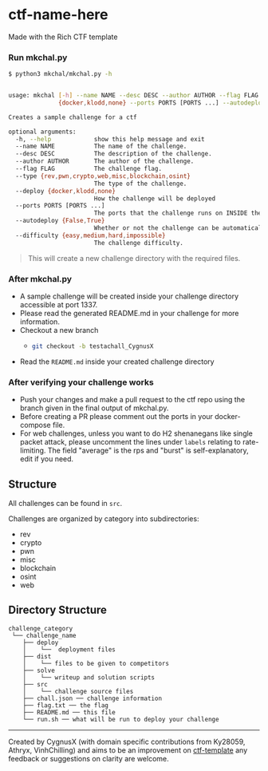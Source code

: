 # ctf-name-here
Made with the Rich CTF template

### Run mkchal.py

```bash
$ python3 mkchal/mkchal.py -h


usage: mkchal [-h] --name NAME --desc DESC --author AUTHOR --flag FLAG --type {rev,pwn,crypto,web,misc,blockchain,osint} --deploy
              {docker,klodd,none} --ports PORTS [PORTS ...] --autodeploy {False,True} --difficulty {easy,medium,hard,impossible}

Creates a sample challenge for a ctf

optional arguments:
  -h, --help            show this help message and exit
  --name NAME           The name of the challenge.
  --desc DESC           The description of the challenge.
  --author AUTHOR       The author of the challenge.
  --flag FLAG           The challenge flag.
  --type {rev,pwn,crypto,web,misc,blockchain,osint}
                        The type of the challenge.
  --deploy {docker,klodd,none}
                        How the challenge will be deployed
  --ports PORTS [PORTS ...]
                        The ports that the challenge runs on INSIDE the container.
  --autodeploy {False,True}
                        Whether or not the challenge can be automatically deployed.
  --difficulty {easy,medium,hard,impossible}
                        The challenge difficulty.
```

> This will create a new challenge directory with the required files.

### After mkchal.py

- A sample challenge will be created inside your challenge directory accessible at port 1337.
- Please read the generated README.md in your challenge for more information.
- Checkout a new branch 
  - ```bash
    git checkout -b testachall_CygnusX
    ```
- Read the `README.md` inside your created challenge directory

### After verifying your challenge works
 - Push your changes and make a pull request to the ctf repo using the branch given in
 the final output of mkchal.py.
 - Before creating a PR please comment out the ports in your docker-compose file.
 - For web challenges, unless you want to do H2 shenanegans like single packet attack, please uncomment the lines under `labels` relating to rate-limiting. The field "average" is the rps and "burst" is self-explanatory, edit if you need.

## Structure

All challenges can be found in `src`.

Challenges are organized by category into subdirectories:
 - rev
 - crypto
 - pwn
 - misc
 - blockchain
 - osint
 - web

## Directory Structure
```      
challenge_category   
 └── challenge_name         
    ├── deploy             
    │    └──  deployment files              
    ├── dist         
    │    └── files to be given to competitors         
    ├── solve         
    │    └── writeup and solution scripts         
    ├── src         
    │    └── challenge source files         
    ├── chall.json ── challenge information         
    ├── flag.txt ── the flag         
    ├── README.md ── this file         
    └── run.sh ── what will be run to deploy your challenge
```

---

Created by CygnusX (with domain specific contributions from Ky28059, Athryx, VinhChilling) and aims to be an improvement on [ctf-template](https://github.com/b01lers/ctf-template) any feedback or suggestions on clarity are welcome.

